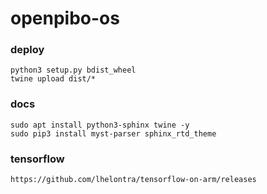 openpibo-os
===========

### deploy
```
python3 setup.py bdist_wheel  
twine upload dist/*
```

### docs
```
sudo apt install python3-sphinx twine -y  
sudo pip3 install myst-parser sphinx_rtd_theme
```

### tensorflow
```
https://github.com/lhelontra/tensorflow-on-arm/releases
```
